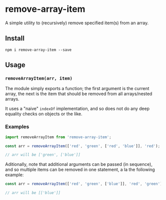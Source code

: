 # remove-array-item

A simple utility to (recursively) remove specified item(s) from an array.

## Install

```shell
npm i remove-array-item --save
```

## Usage

### `removeArrayItem(arr, item)`

The module simply exports a function; the first argument is the current array, the next is the item that should be removed from all arrays/nested arrays.

It uses a "naive" `indexOf` implementation, and so does not do any deep equality checks on objects or the like.

### Examples

```javascript
import removeArrayItem from 'remove-array-item';

const arr = removeArrayItem(['red', 'green', ['red', 'blue']], 'red');

// arr will be ['green', ['blue']]
``` 

Aditionally, note that additional arguments can be passed (in sequence), and so multiple items can be removed in one statement, a la the following example:

```javascript
const arr = removeArrayItem(['red', 'green', ['blue']], 'red', 'green');

// arr will be [['blue']]
```
